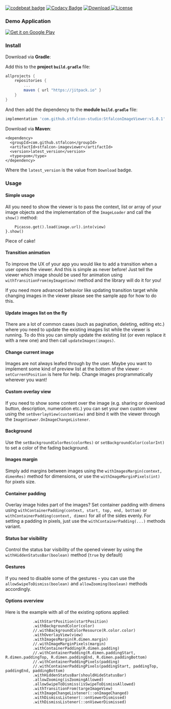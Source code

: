 [![codebeat badge](https://codebeat.co/badges/91ce76f4-cba6-4971-aad7-070e635d11be)](https://codebeat.co/projects/github-com-stfalcon-studio-stfalconimageviewer-master)
[![Codacy Badge](https://api.codacy.com/project/badge/Grade/23c4c8c6f44541a8bfdb0e385da2436a)](https://www.codacy.com/app/troy.carvill/StfalconImageViewer?utm_source=github.com&amp;utm_medium=referral&amp;utm_content=stfalcon-studio/StfalconImageViewer&amp;utm_campaign=Badge_Grade)
[![Download](https://api.bintray.com/packages/troy379/maven/StfalconImageViewer/images/download.svg) ](https://bintray.com/troy379/maven/StfalconImageViewer/_latestVersion)
[![License](https://img.shields.io/badge/License-Apache%202.0-blue.svg)](https://opensource.org/licenses/Apache-2.0)

### Demo Application
[![Get it on Google Play](https://play.google.com/intl/en_us/badges/images/badge_new.png)](https://play.google.com/store/apps/details?id=com.stfalcon.stfalconimageviewersample)

### Install
Download via **Gradle**:

Add this to the **project `build.gradle`** file:
```gradle
allprojects {
    repositories {
        ...
        maven { url "https://jitpack.io" }
    }
}
```

And then add the dependency to the **module `build.gradle`** file:
```gradle
implementation 'com.github.stfalcon-studio:StfalconImageViewer:v1.0.1'
```

Download via **Maven**:
```
<dependency>
  <groupId>com.github.stfalcon</groupId>
  <artifactId>stfalcon-imageviewer</artifactId>
  <version>latest_version</version>
  <type>pom</type>
</dependency>
```

Where the `latest_version` is the value from `Download` badge.

### Usage
#### Simple usage
All you need to show the viewer is to pass the context, list or array of your image objects and the implementation of the `ImageLoader` and call the `show()` method:
```ImageViewer.Builder<Image>(context, images) { view, image ->
    Picasso.get().load(image.url).into(view)
}.show()
```
Piece of cake!

#### Transition animation
To improve the UX of your app you would like to add a transition when a user opens the viewer. And this is simple as never before! Just tell the viewer which image should be used for animation using `withTransitionFrom(myImageView)` method and the library will do it for you!

If you need more advanced behavior like updating transition target while changing images in the viewer please see the sample app for how to do this.

#### Update images list on the fly
There are a lot of common cases (such as pagination, deleting, editing etc.) where you need to update the existing images list while the viewer is running. To do this you can simply update the existing list (or even replace it with a new one) and then call `updateImages(images)`.

#### Change current image
Images are not always leafed through by the user. Maybe you want to implement some kind of preview list at the bottom of the viewer - `setCurrentPosition` is here for help. Change images programmatically wherever you want!

#### Custom overlay view
If you need to show some content over the image (e.g. sharing or download button, description, numeration etc.) you can set your own custom view using the `setOverlayView(customView)` and bind it with the viewer through the `ImageViewer.OnImageChangeListener`.

#### Background
Use the `setBackgroundColorRes(colorRes)` or `setBackgroundColor(colorInt)` to set a color of the fading background.

#### Images margin
Simply add margins between images using the `withImagesMargin(context, dimenRes)` method for dimensions, or use the `withImageMarginPixels(int)` for pixels size.

#### Container padding
Overlay image hides part of the images? Set container padding with dimens using `withContainerPadding(context, start, top, end, bottom)` or `withContainerPadding(context, dimen)` for all of the sides evenly.
For setting a padding in pixels, just use the `withContainerPadding(...)` methods variant.

#### Status bar visibility
Control the status bar visibility of the opened viewer by using the `withHiddenStatusBar(boolean)` method (`true` by default)

#### Gestures
If you need to disable some of the gestures - you can use the `allowSwipeToDismiss(boolean)` and `allowZooming(boolean)` methods accordingly.

#### Options overview
Here is the example with all of the existing options applied:
```javImageViewer.Builder<String>(this, images, ::loadImage)
            .withStartPosition(startPosition)
            .withBackgroundColor(color)
            //.withBackgroundColorResource(R.color.color)
            .withOverlayView(view)
            .withImagesMargin(R.dimen.margin)
            //.withImageMarginPixels(margin)
            .withContainerPadding(R.dimen.padding)
            //.withContainerPadding(R.dimen.paddingStart, R.dimen.paddingTop, R.dimen.paddingEnd, R.dimen.paddingBottom)
            //.withContainerPaddingPixels(padding)
            //.withContainerPaddingPixels(paddingStart, paddingTop, paddingEnd, paddingBottom)
            .withHiddenStatusBar(shouldHideStatusBar)
            .allowZooming(isZoomingAllowed)
            .allowSwipeToDismiss(isSwipeToDismissAllowed)
            .withTransitionFrom(targeImageView)
            .withImageChangeListener(::onImageChanged)
            .withDismissListener(::onViewerDismissed)
            .withDismissListener(::onViewerDismissed)
```

